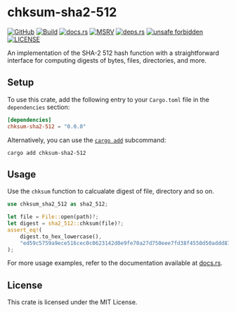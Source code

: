 # chksum-sha2-512

[![GitHub](https://img.shields.io/badge/github-chksum--rs%2Fsha2--512-24292e?style=flat-square&logo=github "GitHub")](https://github.com/chksum-rs/sha2-512)
[![Build](https://img.shields.io/github/actions/workflow/status/chksum-rs/sha2-512/rust.yml?branch=master&style=flat-square&logo=github "Build")](https://github.com/chksum-rs/sha2-512/actions/workflows/rust.yml)
[![docs.rs](https://img.shields.io/docsrs/chksum-sha2-512?style=flat-square&logo=docsdotrs "docs.rs")](https://docs.rs/chksum-sha2-512/)
[![MSRV](https://img.shields.io/badge/MSRV-1.70.0-informational?style=flat-square "MSRV")](https://github.com/chksum-rs/sha2-512/blob/master/Cargo.toml)
[![deps.rs](https://deps.rs/crate/chksum-sha2-512/0.0.0/status.svg?style=flat-square "deps.rs")](https://deps.rs/crate/chksum-sha2-512/0.0.0)
[![unsafe forbidden](https://img.shields.io/badge/unsafe-forbidden-success.svg?style=flat-square "unsafe forbidden")](https://github.com/rust-secure-code/safety-dance)
[![LICENSE](https://img.shields.io/github/license/chksum-rs/sha2-512?style=flat-square "LICENSE")](https://github.com/chksum-rs/sha2-512/blob/master/LICENSE)

An implementation of the SHA-2 512 hash function with a straightforward interface for computing digests of bytes, files, directories, and more.

## Setup

To use this crate, add the following entry to your `Cargo.toml` file in the `dependencies` section:

```toml
[dependencies]
chksum-sha2-512 = "0.0.0"
```

Alternatively, you can use the [`cargo add`](https://doc.rust-lang.org/cargo/commands/cargo-add.html) subcommand:

```shell
cargo add chksum-sha2-512
```

## Usage

Use the `chksum` function to calcualate digest of file, directory and so on.

```rust
use chksum_sha2_512 as sha2_512;

let file = File::open(path)?;
let digest = sha2_512::chksum(file)?;
assert_eq!(
    digest.to_hex_lowercase(),
    "ed59c5759a9ece516cec0c0623142d0e9fe70a27d750eee7fd38f4550d50addd873d0fa1a51fc823c1e3d5cada203f4a05d8325caacb7d3e0727a701f3f07e5f"
);
```

For more usage examples, refer to the documentation available at [docs.rs](https://docs.rs/chksum-sha2-512/).

## License

This crate is licensed under the MIT License.
